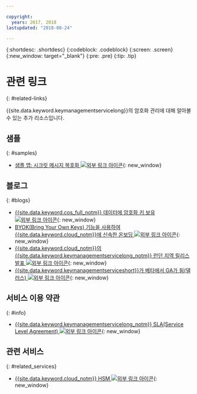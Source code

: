 ```yaml
---

copyright:
  years: 2017, 2018
lastupdated: "2018-08-24"

---
```


{:shortdesc: .shortdesc}
{:codeblock: .codeblock}
{:screen: .screen}
{:new_window: target="_blank"}
{:pre: .pre}
{:tip: .tip}

# 관련 링크
{: #related-links}

{{site.data.keyword.keymanagementservicelong}}의 암호화 관리에 대해 알아볼 수 있는 추가 리소스입니다.

## 샘플
{: #samples}

- [샘플 앱: 시크릿 메시지 복호화 ![외부 링크 아이콘](../../icons/launch-glyph.svg "외부 링크 아이콘")](https://github.com/IBM-Bluemix/key-protect-helloworld-python){: new_window}

## 블로그
{: #blogs}

- [{{site.data.keyword.cos_full_notm}} 데이터에 암호화 키 보유 ![외부 링크 아이콘](../../icons/launch-glyph.svg "외부 링크 아이콘")](https://www.ibm.com/w3-techblog/use-cases/2018/06/encryption-keys-cloud-object-storage/){: new_window}
- [BYOK(Bring Your Own Keys) 기능을 사용하여 {{site.data.keyword.cloud_notm}}에 신속한 온보딩 ![외부 링크 아이콘](../../icons/launch-glyph.svg "외부 링크 아이콘")](https://www.ibm.com/w3-techblog/security/2018/06/byok-key-protect/){: new_window}
- [{{site.data.keyword.cloud_notm}}의 {{site.data.keyword.keymanagementservicelong_notm}} 런던 지역 릴리스 발표 ![외부 링크 아이콘](../../icons/launch-glyph.svg "외부 링크 아이콘")](https://www.ibm.com/blogs/bluemix/2017/12/announcing-ibm-key-protect-london-region-release-ibm-cloud/){: new_window}
- [{{site.data.keyword.keymanagementserviceshort}}가 베타에서 GA가 됨(댈러스) ![외부 링크 아이콘](../../icons/launch-glyph.svg "외부 링크 아이콘")](https://www.ibm.com/blogs/bluemix/2016/12/dallas-key-protect-ga/){: new_window}

## 서비스 이용 약관
{: #info}

- [{{site.data.keyword.keymanagementservicelong_notm}} SLA(Service Level Agreement) ![외부 링크 아이콘](../../icons/launch-glyph.svg "외부 링크 아이콘")](https://www.ibm.com/software/sla/sladb.nsf/sla/bm-7603-02){: new_window}

## 관련 서비스
{: #related_services}

- [{{site.data.keyword.cloud_notm}} HSM ![외부 링크 아이콘](../../icons/launch-glyph.svg "외부 링크 아이콘")](https://www.ibm.com/cloud/hardware-security-module){: new_window}

